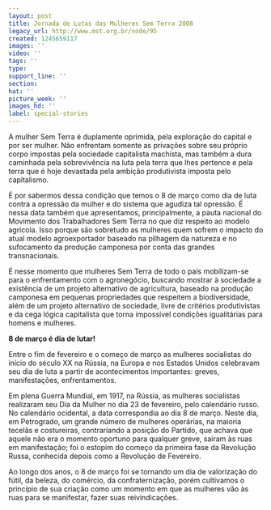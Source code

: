 ```yaml
---
layout: post
title: Jornada de Lutas das Mulheres Sem Terra 2008
legacy_url: http://www.mst.org.br/node/95
created: 1245659117
images: ''
video: ''
tags: ''
type: 
support_line: ''
section: 
hat: ''
picture_week: ''
images_hd: ''
label: special-stories
---
```

A mulher Sem Terra é duplamente oprimida, pela exploração do capital e por ser mulher. Não enfrentam somente as privações sobre seu próprio corpo impostas pela sociedade capitalista machista, mas também a dura caminhada pela sobrevivência na luta pela terra que lhes pertence e pela terra que é hoje devastada pela ambição produtivista imposta pelo capitalismo.    

É por sabermos dessa condição que temos o 8 de março como dia de luta contra a opressão da mulher e do sistema que agudiza tal opressão. É nessa data também que apresentamos, principalmente, a pauta nacional do Movimento dos Trabalhadores Sem Terra no que diz respeito ao modelo agrícola. Isso porque são sobretudo as mulheres quem sofrem o impacto do atual modelo agroexportador baseado na pilhagem da natureza e no sufocamento da produção camponesa por conta das grandes transnacionais.

É nesse momento que mulheres Sem Terra de todo o país mobilizam-se para o enfrentamento com o agronegócio, buscando mostrar à sociedade a existência de um projeto alternativo de agricultura, baseado na produção camponesa em pequenas propriedades que respeitem a biodiversidade, além de um projeto alternativo de sociedade, livre de critérios produtivistas e da cega lógica capitalista que torna impossível condições igualitárias para homens e mulheres. 

<b>8 de março é dia de lutar!</b>

Entre o fim de fevereiro e o começo de março as mulheres socialistas do início do século XX na Rússia, na Europa e nos Estados Unidos celebravam seu dia de luta a partir de acontecimentos importantes: greves, manifestações, enfrentamentos.

Em plena Guerra Mundial, em 1917, na Rússia, as mulheres socialistas realizaram seu Dia da Mulher no dia 23 de fevereiro, pelo calendário russo. No calendário ocidental, a data correspondia ao dia 8 de março. Neste dia, em Petrogrado, um grande número de mulheres operárias, na maioria tecelãs e costureiras, contrariando a posição do Partido, que achava que aquele não era o momento oportuno para qualquer greve, saíram às ruas em manifestação; foi o estopim do começo da primeira fase da Revolução Russa, conhecida depois como a Revolução de Fevereiro.

Ao longo dos anos, o 8 de março foi se tornando um dia de valorização do fútil, da beleza, do comércio, da confraternização, porém cultivamos o princípio de sua criação como um momento em que as mulheres vão às ruas para se manifestar, fazer suas reivindicações. 


